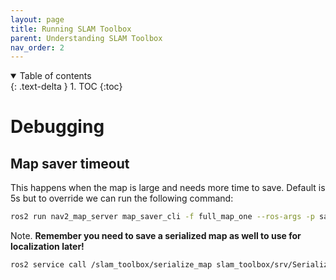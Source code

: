 ```yaml
---
layout: page
title: Running SLAM Toolbox
parent: Understanding SLAM Toolbox
nav_order: 2
---
```


<details open markdown="block">
  <summary>
    Table of contents
  </summary>
  {: .text-delta }
1. TOC
{:toc}
</details>

# Debugging

## Map saver timeout

This happens when the map is large and needs more time to save. Default is 5s but to override
we can run the following command:

```bash
ros2 run nav2_map_server map_saver_cli -f full_map_one --ros-args -p save_map_timeout:=10000
```

Note. **Remember you need to save a serialized map as well to use for localization later!**

```bash
ros2 service call /slam_toolbox/serialize_map slam_toolbox/srv/SerializePoseGraph "filename: 'full_map_serial'"
```